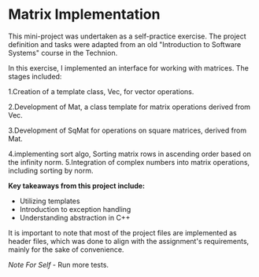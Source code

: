 # Matrix Implementation
This mini-project was undertaken as a self-practice exercise.
The project definition and tasks were adapted from an old "Introduction to Software Systems" course in the Technion.

In this exercise, I implemented an interface for working with matrices. 
The stages included:

1.Creation of a template class, Vec, for vector operations.

2.Development of Mat, a class template for matrix operations derived from Vec.

3.Development of SqMat for operations on square matrices, derived from Mat.

4.implementing sort algo, Sorting matrix rows in ascending order based on the infinity norm.
5.Integration of complex numbers into matrix operations, including sorting by norm.

**Key takeaways from this project include:**

* Utilizing templates
* Introduction to exception handling
* Understanding abstraction in C++
  
 It is important to note that most of the project files are implemented as header files,
 which was done to align with the assignment's requirements, mainly for the sake of convenience.
 
*Note For Self* - Run more tests.

